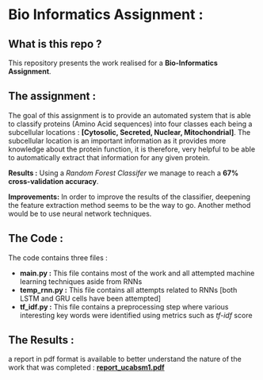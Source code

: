 # Bio Informatics Assignment :

## What is this repo ? 
This repository presents the work realised for a **Bio-Informatics Assignment**. 

## The assignment : 

The goal of this assignment is to provide an automated system that is able to classify proteins (Amino Acid sequences) into four classes each being a subcellular locations : **[Cytosolic, Secreted, Nuclear, Mitochondrial]**. The subcellular location is an important information as it provides more knowledge about the protein function, it is therefore, very helpful to be able to automatically extract that information for any given protein.

**Results :** Using a *Random Forest Classifer* we manage to reach a **67\% cross-validation accuracy**.

**Improvements:** In order to improve the results of the classifier, deepening the feature extraction method seems to be the way to go. Another method would be to use neural network techniques.


## The Code : 

The code contains three files :

*	**main.py :** This file contains most of the work and all attempted machine learning techniques aside from RNNs
*	**temp_rnn.py :** This file contains all attempts related to RNNs [both LSTM and GRU cells have been attempted]
*	**tf_idf.py :** This file contains a preprocessing step where various interesting key words were identified using metrics such as *tf-idf* score

## The Results :

a report in pdf format is available to better understand the nature of the work that was completed : [**report_ucabsm1.pdf**](https://github.com/sofiane87/bio-informatics/blob/master/report_ucabsm1.pdf)